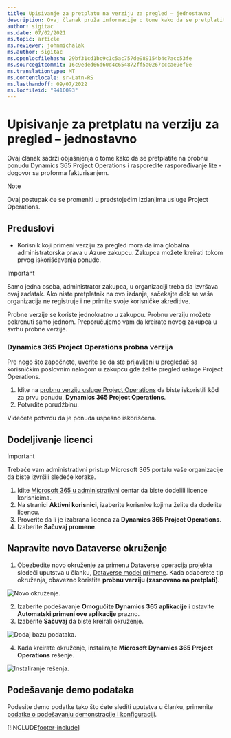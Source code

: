 ```yaml
---
title: Upisivanje za pretplatu na verziju za pregled – jednostavno
description: Ovaj članak pruža informacije o tome kako da se pretplatite i primenite Project Operations lite deployment - dogovor za proforma fakturisanje.
author: sigitac
ms.date: 07/02/2021
ms.topic: article
ms.reviewer: johnmichalak
ms.author: sigitac
ms.openlocfilehash: 29bf31cd1bc9c1c5ac757de989154b4c7acc53fe
ms.sourcegitcommit: 16c9eded66d60d4c654872ff5a0267cccae9ef0e
ms.translationtype: MT
ms.contentlocale: sr-Latn-RS
ms.lasthandoff: 09/07/2022
ms.locfileid: "9410093"
---
```

# <a name="sign-up-for-a-preview-subscription---lite"></a>Upisivanje za pretplatu na verziju za pregled – jednostavno 

Ovaj članak sadrži objašnjenja o tome kako da se pretplatite na probnu ponudu Dynamics 365 Project Operations i rasporedite raspoređivanje lite - dogovor sa proforma fakturisanjem.

> [!NOTE]
> Ovaj postupak će se promeniti u predstojećim izdanjima usluge Project Operations.

## <a name="prerequisites"></a>Preduslovi
- Korisnik koji primeni verziju za pregled mora da ima globalna administratorska prava u Azure zakupcu. Zakupca možete kreirati tokom prvog iskorišćavanja ponude.

> [!IMPORTANT]
> Samo jedna osoba, administrator zakupca, u organizaciji treba da izvršava ovaj zadatak. Ako niste pretplatnik na ovo izdanje, sačekajte dok se vaša organizacija ne registruje i ne primite svoje korisničke akreditive.
> 
> Probne verzije se koriste jednokratno u zakupcu. Probnu verziju možete pokrenuti samo jednom. Preporučujemo vam da kreirate novog zakupca u svrhu probne verzije.

### <a name="dynamics-365-project-operations-trial"></a>Dynamics 365 Project Operations probna verzija 

Pre nego što započnete, uverite se da ste prijavljeni u pregledač sa korisničkim poslovnim nalogom u zakupcu gde želite pregled usluge Project Operations.

1. Idite na [probnu verziju usluge Project Operations](https://aka.ms/try-po) da biste iskoristili kôd za prvu ponudu, **Dynamics 365 Project Operations**.
2. Potvrdite porudžbinu.

  Videćete potvrdu da je ponuda uspešno iskorišćena.

## <a name="assign-licenses"></a>Dodeljivanje licenci

> [!IMPORTANT]
> Trebaće vam administrativni pristup Microsoft 365 portalu vaše organizacije da biste izvršili sledeće korake.


1. Idite [Microsoft 365 u administrativni](https://portal.office.com/) centar da biste dodelili licence korisnicima.
2. Na stranici **Aktivni korisnici**, izaberite korisnike kojima želite da dodelite licencu.
3. Proverite da li je izabrana licenca za **Dynamics 365 Project Operations**. 
4. Izaberite **Sačuvaj promene**.

## <a name="create-a-new-dataverse-environment"></a>Napravite novo Dataverse okruženje

1. Obezbedite novo okruženje za primenu Dataverse operacija projekta sledeći uputstva u članku, [Dataverse model primene](lite-deployment.md). Kada odaberete tip okruženja, obavezno koristite **probnu verziju (zasnovano na pretplati)**.

  ![Novo okruženje.](./media/19CreateEnvironment.png)

2. Izaberite podešavanje **Omogućite Dynamics 365 aplikacije** i ostavite **Automatski primeni ove aplikacije** prazno.  
3. Izaberite **Sačuvaj** da biste kreirali okruženje.

  ![Dodaj bazu podataka.](./media/20CreateEnvironment1.png)

4. Kada kreirate okruženje, instalirajte **Microsoft Dynamics 365 Project Operations** rešenje. 

![Instaliranje rešenja.](./media/21InstallSolution.png)

## <a name="set-up-demo-data"></a>Podešavanje demo podataka

Podesite demo podatke tako što ćete slediti uputstva u članku, primenite [podatke o podešavanju demonstracije i konfiguraciji](lite-apply-demo-setup-config-data.md).


[!INCLUDE[footer-include](../includes/footer-banner.md)]
